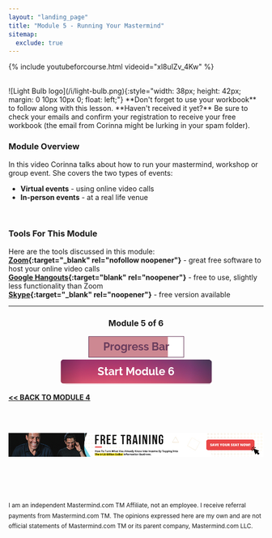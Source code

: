```yaml
---
layout: "landing_page"
title: "Module 5 - Running Your Mastermind"
sitemap:
  exclude: true  
---
```

 <div class="separator-2"></div>
 
{% include youtubeforcourse.html videoid="xl8uIZv_4Kw" %}

<br>
![Light Bulb logo](/i/light-bulb.png){:style="width: 38px; height: 42px; margin: 0 10px 10px 0; float: left;"}
**Don't forget to use your workbook** to follow along with this lesson. **Haven't received it yet?** Be sure to check your emails and confirm your registration to receive your free workbook (the email from Corinna might be lurking in your spam folder).

### Module Overview
In this video Corinna talks about how to run your mastermind, workshop or group event. She covers the two types of events:

- **Virtual events** - using online video calls
- **In-person events** - at a real life venue
<br>

### Tools For This Module
Here are the tools discussed in this module:<br>
**[Zoom](http://bit.ly/zoomaccount){:target="_blank" rel="nofollow noopener"}** - great free software to host your online video calls<br>
**[Google Hangouts](https://hangouts.google.com/){:target="blank" rel="noopener"}** - free to use, slightly less functionality than Zoom<br>
**[Skype](https://www.skype.com/en/){:target="_blank" rel="noopener"}** - free version available

***

<center>
<h3>Module 5 of 6</h3>
<img src="/i/ff/mastermindcourse/progressbar5.png" alt="Progress bar 85% complete">
<br>
<a href="/ff/masterminds/c19/modules/module-6">
  <img src="/ff/masterminds/c19/buttons/module_6.png" alt="Make money with Masterminds Module 6 button">
  </a>
  </center>
  
**[<< BACK TO MODULE 4](/ff/masterminds/c19/modules/module-4)**

<br><br>
<center>
<a href="https://dgachieve.com/joining?source=ILDmmcoursebanner&a=1899" target="blank" rel="nofollow noopener"><img src="/i/ads/kbb/970x90.jpg" /></a>
</center>

<br><br><br>

<sub>I am an independent Mastermind.com TM Affiliate, not an employee. I receive referral payments from Mastermind.com TM. The opinions expressed here are my own and are not official statements of Mastermind.com TM or its parent company, Mastermind.com LLC.</sub>